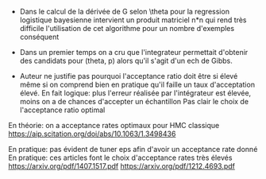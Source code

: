 

- Dans le calcul de la dérivée de G selon \theta pour la regression logistique bayesienne intervient
un produit matriciel n*n qui rend très difficile l'utilisation
de cet algorithme pour un nombre d'exemples conséquent

- Dans un premier temps on a cru que l'integrateur permettait d'obtenir des candidats pour
(theta, p) alors qu'il s'agit d'un ech de Gibbs.

- Auteur ne justifie pas pourquoi l'acceptance ratio doit être si élevé même si on comprend bien en
pratique qu'il faille un taux d'acceptation élevé.
En fait logique: plus l'erreur réalisée par l'intégrateur est élevée, 
moins on a de chances d'accepter un échantillon
Pas clair le choix de l'acceptance ratio optimal

En théorie: on a acceptance rates optimaux pour HMC classique
https://aip.scitation.org/doi/abs/10.1063/1.3498436

En pratique: pas évident de tuner eps afin d'avoir un acceptance rate donné
En pratique: ces articles font le choix d'acceptance rates très élevés
https://arxiv.org/pdf/1407.1517.pdf
https://arxiv.org/pdf/1212.4693.pdf

